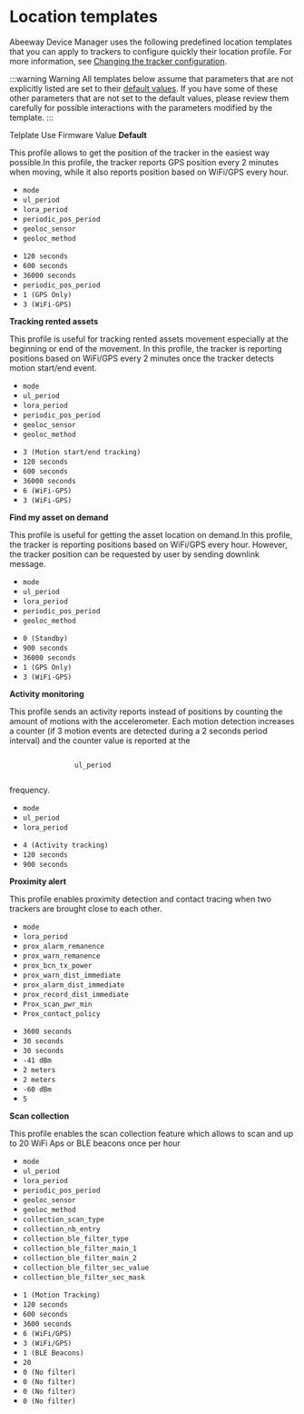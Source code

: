 # Location templates
Abeeway Device Manager uses the following predefined location templates that you can apply to trackers to configure quickly their location profile. For more information, see [Changing the tracker configuration](/C-Procedure-Topics/ChangeTrackerConfiguration_T/).

:::warning Warning
All templates below assume that parameters that are not explicitly listed are set to their [default values](/AbeewayRefGuide/Parameters-default-configuration/configuration-default.md). If you have some of these other parameters that are not set to the default values, please review them carefully for possible interactions with the parameters modified by the template.
:::

<html>
    <thead>
    <tr>
        <th>Telplate</th>
        <th>Use</th>
        <th>Firmware</th>
        <th>Value</th>
    </tr>
    </thead>
    <tbody>
    <tr>
        <td>
            <strong>
                Default
            </strong>
        </td>
        <td>
            <p>
                This profile allows to get the position of the tracker in the easiest way possible.In this profile, the
                tracker reports GPS position every 2 minutes when moving, while it also reports position based on
                WiFi/GPS every hour.
            </p>
        </td>
        <td>
            <ul>
                <li>
                    <code>mode</code>
                </li>
                <li>
                    <code>ul_period</code>
                </li>
                <li>
                    <code>lora_period</code>
                </li>
                <li>
                    <code>periodic_pos_period</code>
                </li>
                <li>
                    <code>geoloc_sensor</code>
                </li>
                <li>
                    <code>geoloc_method</code>
                </li>
            </ul>
        </td>
        <td>
            <ul>
                <li>
                    <code>120 seconds</code>
                </li>
                <li>
                    <code>600 seconds</code>
                </li>
                <li>
                    <code>36000 seconds</code>
                </li>
                <li>
                    <code>periodic_pos_period</code>
                </li>
                <li>
                    <code>1 (GPS Only)</code>
                </li>
                <li>
                    <code>3 (WiFi-GPS)</code>
                </li>
            </ul>
        </td>
    </tr>
    <tr>
        <td>
            <strong>
                Tracking rented assets
            </strong>
        </td>
        <td>
            <p>
                This profile is useful for tracking rented assets movement especially at the beginning or end of the
                movement.
                In this profile, the tracker is reporting positions based on WiFi/GPS every 2 minutes once the tracker
                detects motion start/end event.
            </p>
        </td>
        <td>
            <ul>
                <li>
                    <code>mode</code>
                </li>
                <li>
                    <code>ul_period</code>
                </li>
                <li>
                    <code>lora_period</code>
                </li>
                <li>
                    <code>periodic_pos_period</code>
                </li>
                <li>
                    <code>geoloc_sensor</code>
                </li>
                <li>
                    <code>geoloc_method</code>
                </li>
            </ul>
        </td>
        <td>
            <ul>
                <li>
                    <code>3 (Motion start/end tracking)</code>
                </li>
                <li>
                    <code>120 seconds</code>
                </li>
                <li>
                    <code>600 seconds</code>
                </li>
                <li>
                    <code>36000 seconds</code>
                </li>
                <li>
                    <code>6 (WiFi-GPS)</code>
                </li>
                <li>
                    <code>3 (WiFi-GPS)</code>
                </li>
            </ul>
        </td>
    </tr>
    <tr>
        <td>
            <strong>
                Find my asset on demand
            </strong>
        </td>
        <td>
            <p>
                This profile is useful for getting the asset location on demand.In this profile, the tracker is
                reporting positions based on WiFi/GPS every hour. However, the tracker position can be requested by user
                by sending downlink message.
            </p>
        </td>
        <td>
            <ul>
                <li>
                    <code>mode</code>
                </li>
                <li>
                    <code>ul_period</code>
                </li>
                <li>
                    <code>lora_period</code>
                </li>
                <li>
                    <code>periodic_pos_period</code>
                </li>
                <li>
                    <code>geoloc_method</code>
                </li>
            </ul>
        </td>
        <td>
            <ul>
                <li>
                    <code>0 (Standby)</code>
                </li>
                <li>
                    <code>900 seconds</code>
                </li>
                <li>
                    <code>36000 seconds</code>
                </li>
                <li>
                    <code>1 (GPS Only)</code>
                </li>
                <li>
                    <code>3 (WiFi-GPS)</code>
                </li>
            </ul>
        </td>
    </tr>
    <tr>
        <td>
            <strong>
                Activity monitoring
            </strong>
        </td>
        <td>
            <p>
                This profile sends an activity reports instead of positions by counting the amount of motions with the
                accelerometer.
                Each motion detection increases a counter (if 3 motion events are detected during a 2 seconds period
                interval) and the counter value is reported at the
            </p>
            <code>
                ul_period
            </code>
            <p>
                frequency.
            </p>
        </td>
        <td>
            <ul>
                <li>
                    <code>mode</code>
                </li>
                <li>
                    <code>ul_period</code>
                </li>
                <li>
                    <code>lora_period</code>
                </li>
            </ul>
        </td>
        <td>
            <ul>
                <li>
                    <code>4 (Activity tracking)</code>
                </li>
                <li>
                    <code>120 seconds</code>
                </li>
                <li>
                    <code>900 seconds</code>
                </li>
            </ul>
        </td>
    </tr>
    <tr>
        <td>
            <strong>
                Proximity alert
            </strong>
        </td>
        <td>
            <p>
                This profile enables proximity detection and contact tracing when two trackers are brought close to each
                other.
            </p>
        </td>
        <td>
            <ul>
                <li>
                    <code>mode</code>
                </li>
                <li>
                    <code>lora_period</code>
                </li>
                <li>
                    <code>prox_alarm_remanence</code>
                </li>
                <li>
                    <code>prox_warn_remanence</code>
                </li>
                <li>
                    <code>prox_bcn_tx_power</code>
                </li>
                <li>
                    <code>prox_warn_dist_immediate</code>
                </li>
                <li>
                    <code>prox_alarm_dist_immediate</code>
                </li>
                <li>
                    <code>prox_record_dist_immediate</code>
                </li>
                <li>
                    <code>Prox_scan_pwr_min</code>
                </li>
                <li>
                    <code>Prox_contact_policy</code>
                </li>
            </ul>
        </td>
        <td>
            <ul>
                <li>
                    <code>3600 seconds</code>
                </li>
                <li>
                    <code>30 seconds</code>
                </li>
                <li>
                    <code>30 seconds</code>
                </li>
                <li>
                    <code>-41 dBm</code>
                </li>
                <li>
                    <code>2 meters</code>
                </li>
                <li>
                    <code>2 meters</code>
                </li>
                <li>
                    <code>-60 dBm</code>
                </li>
                <li>
                    <code>5</code>
                </li>
            </ul>
        </td>
    </tr>
    <tr>
        <td>
            <strong>
                Scan collection
            </strong>
        </td>
        <td>
            <p>
                This profile enables the scan collection feature which allows to scan and up to 20 WiFi Aps or BLE
                beacons once per hour
            </p>
        </td>
        <td>
            <ul>
                <li>
                    <code>mode</code>
                </li>
                <li>
                    <code>ul_period</code>
                </li>
                <li>
                    <code>lora_period</code>
                </li>
                <li>
                    <code>periodic_pos_period</code>
                </li>
                <li>
                    <code>geoloc_sensor</code>
                </li>
                <li>
                    <code>geoloc_method</code>
                </li>
                <li>
                    <code>collection_scan_type</code>
                </li>
                <li>
                    <code>collection_nb_entry</code>
                </li>
                <li>
                    <code>collection_ble_filter_type</code>
                </li>
                <li>
                    <code>collection_ble_filter_main_1</code>
                </li>
                <li>
                    <code>collection_ble_filter_main_2</code>
                </li>
                <li>
                    <code>collection_ble_filter_sec_value</code>
                </li>
                <li>
                    <code>collection_ble_filter_sec_mask</code>
                </li>
            </ul>
        </td>
        <td>
            <ul>
                <li>
                    <code>1 (Motion Tracking)</code>
                </li>
                <li>
                    <code>120 seconds</code>
                </li>
                <li>
                    <code>600 seconds</code>
                </li>
                <li>
                    <code>3600 seconds</code>
                </li>
                <li>
                    <code>6 (WiFi/GPS)</code>
                </li>
                <li>
                    <code>3 (WiFi/GPS)</code>
                </li>
                <li>
                    <code>1 (BLE Beacons)</code>
                </li>
                <li>
                    <code>20</code>
                </li>
                <li>
                    <code>0 (No filter)</code>
                </li>
                <li>
                    <code>0 (No filter)</code>
                </li>
                <li>
                    <code>0 (No filter)</code>
                </li>
                <li>
                    <code>0 (No filter)</code>
                </li>
            </ul>
        </td>
    </tr>
    </tbody>
</html>
